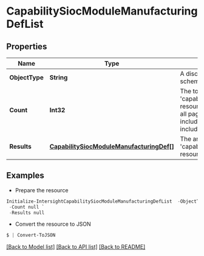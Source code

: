 # CapabilitySiocModuleManufacturingDefList
## Properties

Name | Type | Description | Notes
------------ | ------------- | ------------- | -------------
**ObjectType** | **String** | A discriminator value to disambiguate the schema of a HTTP GET response body. | 
**Count** | **Int32** | The total number of &#39;capability.SiocModuleManufacturingDef&#39; resources matching the request, accross all pages. The &#39;Count&#39; attribute is included when the HTTP GET request includes the &#39;$inlinecount&#39; parameter. | [optional] 
**Results** | [**CapabilitySiocModuleManufacturingDef[]**](CapabilitySiocModuleManufacturingDef.md) | The array of &#39;capability.SiocModuleManufacturingDef&#39; resources matching the request. | [optional] 

## Examples

- Prepare the resource
```powershell
Initialize-IntersightCapabilitySiocModuleManufacturingDefList  -ObjectType null `
 -Count null `
 -Results null
```

- Convert the resource to JSON
```powershell
$ | Convert-ToJSON
```

[[Back to Model list]](../README.md#documentation-for-models) [[Back to API list]](../README.md#documentation-for-api-endpoints) [[Back to README]](../README.md)

